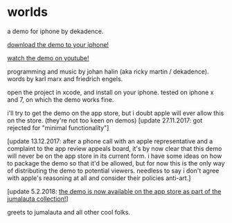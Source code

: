 # worlds

a demo for iphone by dekadence.

[download the demo to your iphone!](https://itunes.apple.com/fi/app/the-jumalauta-collection/id1344164506?mt=8)

[watch the demo on youtube!](https://www.youtube.com/watch?v=cI9C751w01E)

programming and music by johan halin (aka ricky martin / dekadence).
words by karl marx and friedrich engels.

open the project in xcode, and install on your iphone. tested on iphone x and 7, on which the demo works fine.

i'll try to get the demo on the app store, but i doubt apple will ever allow this on the store. (they're not too keen on demos) [update 27.11.2017: got rejected for "minimal functionality"]

[update 13.12.2017: after a phone call with an apple representative and a complaint to the app review appeals board, it's by now clear that this demo will never be on the app store in its current form. i have some ideas on how to package the demo so that it'd be allowed, but for now this is the only way of distributing the demo to potential viewers. needless to say i don't agree with apple's reasoning at all and consider their policies anti-art.]

[update 5.2.2018: [the demo is now available on the app store as part of the jumalauta collection!](https://itunes.apple.com/fi/app/the-jumalauta-collection/id1344164506?mt=8)]

greets to jumalauta and all other cool folks.
